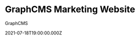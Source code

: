 ---
title: GraphCMS Marketing Website
github: https://github.com/GraphCMS/reference-marketing-website
demo: https://marketing-websites.withheadlesscms.com/
author: GraphCMS
ssg:
  - Nextjs
cms:
  - GraphCMS
css:
  - Tailwind
date: 2021-07-18T19:00:00.000Z
description: Next.js starter for creating a SaaS Marketing Website with GraphCMS
category:
  - Business
publish_date: '2020-05-26T10:38:33Z'
update_date: '2022-09-02T17:41:06Z'
github_star: 96
github_fork: 40
draft: true
disabled_reason: Github repo not found
---